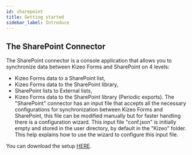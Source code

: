 ```yaml
---
id: sharepoint
title: Getting started
sidebar_label: Introduce
---
```


## The SharePoint Connector

The SharePoint connector is a console application that allows you to synchronize data between Kizeo
Forms and SharePoint on 4 levels:
- Kizeo Forms data to a SharePoint list,
- Kizeo Forms data to the SharePoint library,
- SharePoint lists to External lists,
- Kizeo Forms data to the SharePoint library (Periodic exports).
The "SharePoint" connector has an input file that accepts all the necessary configurations
for synchronization between Kizeo Forms and SharePoint, this file can be modified manually but for
faster handling there is a configuration wizard.
This input file "conf.json" is initially empty and stored in the user directory, by default in the "Kizeo" folder.
This help explains how to use the wizard to configure this input file.

You can download the setup [HERE](https://s3.eu-west-3.amazonaws.com/dw.kizeo.net/download/sharepoint/sharepoint_setup.msi).

